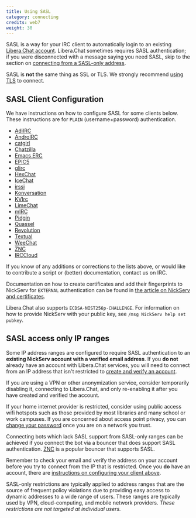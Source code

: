```yaml
---
title: Using SASL
category: connecting
credits: web7
weight: 30
---
```


SASL is a way for your IRC client to automatically login to
an existing [Libera.Chat account](/guides/registration).
Libera.Chat sometimes requires SASL authentication; if you were
disconnected with a message saying you need SASL, skip to the section on
[connecting from a SASL-only address](#sasl-access-only-IP-address-ranges).

SASL is **not** the same thing as SSL or TLS. We strongly recommend
[using TLS](/guides/connect#accessing-liberachat-via-tls) to connect.

## SASL Client Configuration

We have instructions on how to configure SASL for some clients below.
These instructions are for `PLAIN` (username+password) authentication.

- [AdiIRC](https://dev.adiirc.com/projects/adiirc/wiki/SASL)
- [AndroIRC](https://web.archive.org/web/20210319221818/http://wiki.androirc.com/nickserv_sasl)
- [catgirl](/guides/catgirl)
- [Chatzilla](/guides/chatzilla)
- [Emacs ERC](https://elpa.gnu.org/packages/doc/erc.html#SASL)
- [EPIC5](/guides/epic5)
- [glirc](https://github.com/glguy/irc-core/wiki/Automatically-authenticating-to-NickServ)
- [HexChat](/guides/hexchat)
- [IceChat](https://wiki.icechat.net/index.php/New_Server#IRCv3_tab)
- [irssi](/guides/irssi)
- [Konversation](http://userbase.kde.org/Konversation/Configuring_SASL_authentication)
- [KVIrc](/guides/kvirc)
- [LimeChat](/guides/limechat)
- [mIRC](/guides/mirc)
- [Pidgin](/guides/pidgin)
- [Quassel](/guides/quassel)
- [Revolution](/guides/revolution)
- [Textual](/guides/textual)
- [WeeChat](/guides/weechat)
- [ZNC](https://wiki.znc.in/Sasl#Example)
- [IRCCloud](/guides/irccloud)

If you know of any additions or corrections to the lists above, or would like
to contribute a script or (better) documentation, contact us on IRC.

Documentation on how to create certificates and add their fingerprints to
NickServ for `EXTERNAL` authentication can be found in
[the article on NickServ and certificates](/guides/certfp).

Libera.Chat also supports `ECDSA-NIST256p-CHALLENGE`.
For information on how to provide NickServ with your public key,
see `/msg NickServ help set pubkey`.

## SASL access only IP ranges

Some IP address ranges are configured to require SASL authentication to an
**existing NickServ account with a verified email address**.
If you **do not** already have an account with Libera.Chat services,
you will need to connect from an IP address that isn't restricted
to [create and verify an account](/guides/registration).

If you are using a VPN or other anonymization service,
consider temporarily disabling it, connecting to Libera.Chat,
and only re-enabling it after you have created and verified the account.

If your home internet provider is restricted, consider using public access
wifi hotspots such as those provided by most libraries and many school or
work campuses. If you are concerned about access point privacy, you can
[change your password](/guides/sendpass) once you are on a network you trust.

Connecting bots which lack SASL support from SASL-only ranges can be
achieved if you connect the bot via a bouncer that does support SASL
authentication. [ZNC](https://wiki.znc.in/ZNC) is a popular bouncer that
supports SASL.

Remember to check your email and verify the address on your account before you
try to connect from the IP that is restricted.
Once you **do** have an account, there are
[instructions on configuring your client above](#sasl-client-configuration).

SASL-only restrictions are typically applied to address ranges that are
the source of frequent policy violations due to providing easy access to
dynamic addresses to a wide range of users. These ranges are typically used
by VPN, cloud-computing, and mobile network providers.
*These restrictions are not targeted at individual users.*
